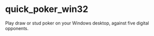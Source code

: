 # quick_poker_win32
Play draw or stud poker on your Windows desktop, against five digital opponents.
